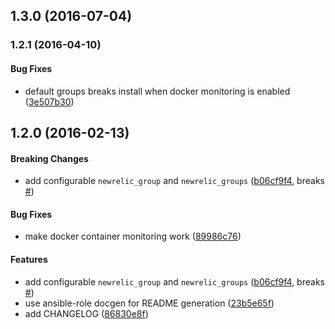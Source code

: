 <a name="1.3.0"></a>
## 1.3.0 (2016-07-04)




<a name="1.2.1"></a>
### 1.2.1 (2016-04-10)


#### Bug Fixes

*   default groups breaks install when docker monitoring is enabled ([3e507b30](https://github.com/weareinteractive/ansible-newrelic/commit/3e507b3080fa8040a3659577f1bdc25c3d97508a))



<a name="1.2.0"></a>
## 1.2.0 (2016-02-13)


#### Breaking Changes

*   add configurable `newrelic_group` and `newrelic_groups` ([b06cf9f4](https://github.com/weareinteractive/ansible-newrelic/commit/b06cf9f4bbaeb6edd3bae8b600d351a27dbd28d5), breaks [#](https://github.com/weareinteractive/ansible-newrelic/issues/))

#### Bug Fixes

*   make docker container monitoring work ([89986c76](https://github.com/weareinteractive/ansible-newrelic/commit/89986c7649e3bc3d9f08d1d2027596b9e089b6c5))

#### Features

*   add configurable `newrelic_group` and `newrelic_groups` ([b06cf9f4](https://github.com/weareinteractive/ansible-newrelic/commit/b06cf9f4bbaeb6edd3bae8b600d351a27dbd28d5), breaks [#](https://github.com/weareinteractive/ansible-newrelic/issues/))
*   use ansible-role docgen for README generation ([23b5e65f](https://github.com/weareinteractive/ansible-newrelic/commit/23b5e65fb9fe82851ec450f99d80b7db42663e58))
*   add CHANGELOG ([86830e8f](https://github.com/weareinteractive/ansible-newrelic/commit/86830e8f5d84195c2b3c11a8d3b1235a74cb136f))



